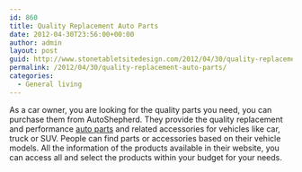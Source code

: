 ```yaml
---
id: 860
title: Quality Replacement Auto Parts
date: 2012-04-30T23:56:00+00:00
author: admin
layout: post
guid: http://www.stonetabletsitedesign.com/2012/04/30/quality-replacement-auto-parts/
permalink: /2012/04/30/quality-replacement-auto-parts/
categories:
  - General living
---
```

As a car owner, you are looking for the quality parts you need, you can purchase them from AutoShepherd. They provide the quality replacement and performance [auto parts](http://autoshepherd.com/) and related accessories for vehicles like car, truck or SUV. People can find parts or accessories based on their vehicle models. All the information of the products available in their website, you can access all and select the products within your budget for your needs.